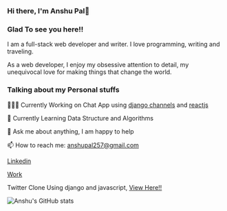 ### Hi there, I'm Anshu Pal👋

<h3>Glad To see you here!!</h3>
I am a full-stack web developer and writer. I love programming, writing and traveling.

As a web developer, I enjoy my obsessive attention to detail, my unequivocal love for making things that change the world.


<h3>Talking about my Personal stuffs</h3>

   👨🏽‍💻 Currently Working on Chat App using <a href="https://github.com/anshuUnity/djangorest-chat-app noopenere noreferer" target="_blank">django channels</a> and <a href="https://github.com/anshuUnity/reactjs-chat-app" target="_blank noopenere noreferer">reactjs</a>
    
   🌱 Currently Learning Data Structure and Algorithms
    
   💬 Ask me about anything, I am happy to help
    
   📫 How to reach me: anshupal257@gmail.com
   
<a href="https://www.linkedin.com/in/anshu-deve/" target="_blank noopenere noreferer">Linkedin</a>

<a href="https://linktr.ee/anshu.deve" target="_blank noopenere noreferer">Work</a>

Twitter Clone Using django and javascript, <a href="https://github.com/anshuUnity/twitter-clone" target="_blank noopenere noreferer">View Here!!</a>

![Anshu's GitHub stats](https://github-readme-stats.vercel.app/api?username=anshuUnity&show_icons=true&theme=dark)
